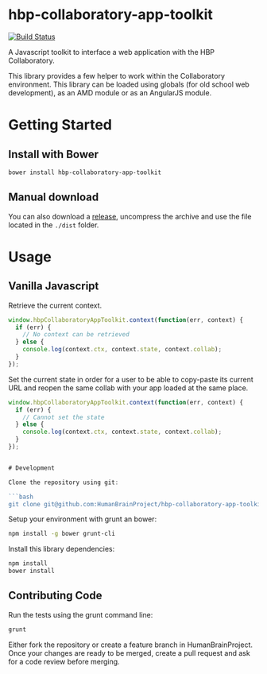 # hbp-collaboratory-app-toolkit

[![Build Status](https://travis-ci.org/HumanBrainProject/hbp-collaboratory-app-toolkit.svg?branch=master)](https://travis-ci.org/HumanBrainProject/hbp-collaboratory-app-toolkit)

A Javascript toolkit to interface a web application with the HBP Collaboratory.

This library provides a few helper to work within the Collaboratory environment.
This library can be loaded using globals (for old school web development), as an AMD module or as an AngularJS module.

# Getting Started

## Install with Bower

```bash
bower install hbp-collaboratory-app-toolkit
```

## Manual download

You can also download a [release](https://github.com/HumanBrainProject/hbp-collaboratory-app-toolkit/releases), uncompress the archive and use the file located in the `./dist` folder.


# Usage

## Vanilla Javascript

Retrieve the current context.

```js
window.hbpCollaboratoryAppToolkit.context(function(err, context) {
  if (err) {
    // No context can be retrieved
  } else {
    console.log(context.ctx, context.state, context.collab);
  }
});
```

Set the current state in order for a user to be able to copy-paste its current URL and reopen the same collab with your app loaded at the same place.

```js
window.hbpCollaboratoryAppToolkit.context(function(err, context) {
  if (err) {
    // Cannot set the state
  } else {
    console.log(context.ctx, context.state, context.collab);
  }
});


# Development

Clone the repository using git:

```bash
git clone git@github.com:HumanBrainProject/hbp-collaboratory-app-toolkit.git
```

Setup your environment with grunt an bower:

```bash
npm install -g bower grunt-cli
```

Install this library dependencies:

```bash
npm install
bower install
```

## Contributing Code

Run the tests using the grunt command line:

```bash
grunt
```

Either fork the repository or create a feature branch in HumanBrainProject.
Once your changes are ready to be merged, create a pull request and ask for a code review before merging.
